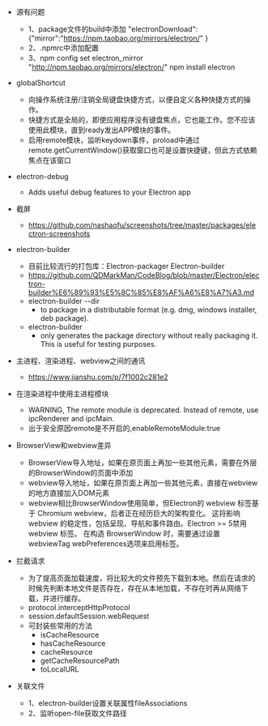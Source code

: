 - 源有问题
    - 1、package文件的build中添加
    "electronDownload":{"mirror":"https://npm.taobao.org/mirrors/electron/" }
    - 2、.npmrc中添加配置
    - 3、npm config set electron_mirror "http://npm.taobao.org/mirrors/electron/" 
    npm install electron

- globalShortcut
    - 向操作系统注册/注销全局键盘快捷方式，以便自定义各种快捷方式的操作。
    - 快捷方式是全局的，即使应用程序没有键盘焦点，它也能工作。您不应该使用此模块，直到ready发出APP模块的事件。
    - 启用remote模块，监听keydown事件，proload中通过remote.getCurrentWindow()获取窗口也可是设置快捷键，但此方式依赖焦点在该窗口
- electron-debug
    - Adds useful debug features to your Electron app
- 截屏
    - https://github.com/nashaofu/screenshots/tree/master/packages/electron-screenshots
- electron-builder
    - 目前比较流行的打包库：Electron-packager Electron-builder
    - https://github.com/QDMarkMan/CodeBlog/blob/master/Electron/electron-builder%E6%89%93%E5%8C%85%E8%AF%A6%E8%A7%A3.md
    - electron-builder --dir
        - to package in a distributable format (e.g. dmg, windows installer, deb package).
    - electron-builder
        - only generates the package directory without really packaging it. This is useful for testing purposes.
- 主进程、渲染进程、webview之间的通讯
    - https://www.jianshu.com/p/7f1002c281e2
- 在渲染进程中使用主进程模块
    - WARNING, The remote module is deprecated. Instead of remote, use ipcRenderer and ipcMain.
    - 出于安全原因remote是不开启的,enableRemoteModule:true
- BrowserView和webview差异
    - BrowserView导入地址，如果在原页面上再加一些其他元素，需要在外层的BrowserWindow的页面中添加
    - webview导入地址，如果在原页面上再加一些其他元素，直接在webview的地方直接加入DOM元素
    - webview相比BrowserWindow使用简单，但Electron的 webview 标签基于 Chromium webview，后者正在经历巨大的架构变化。 这将影响 webview 的稳定性，包括呈现、导航和事件路由。Electron >= 5禁用 webview 标签。 在构造 BrowserWindow 时，需要通过设置 webviewTag webPreferences选项来启用标签。
- 拦截请求
    - 为了提高页面加载速度，将比较大的文件预先下载到本地。然后在请求的时候先判断本地文件是否存在，存在从本地加载，不存在时再从网络下载，并进行缓存。
    - protocol.interceptHttpProtocol
    - session.defaultSession.webRequest
    - 可封装些常用的方法
        - isCacheResource
        - hasCacheResource
        - cacheResource
        - getCacheResourcePath
        - toLocalURL
- 关联文件
    - 1、electron-builder设置关联属性fileAssociations
    - 2、监听open-file获取文件路径
